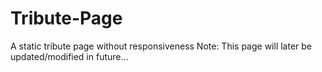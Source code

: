 # Tribute-Page
A static tribute page without responsiveness
Note: This page will later be updated/modified in future...
